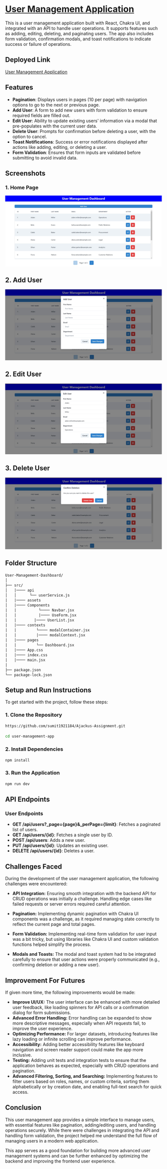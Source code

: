 # [User Management Application](https://ajackus-assignment-nu.vercel.app/)

This is a user management application built with React, Chakra UI, and integrated with an API to handle user operations. It supports features such as adding, editing, deleting, and paginating users. The app also includes form validation, confirmation modals, and toast notifications to indicate success or failure of operations.

## Deployed Link
[User Management Application](https://ajackus-assignment-nu.vercel.app/)
## Features

- **Pagination**: Displays users in pages (10 per page) with navigation options to go to the next or previous page.
- **Add User**: A form to add new users with form validation to ensure required fields are filled out.
- **Edit User**: Ability to update existing users' information via a modal that pre-populates with the current user data.
- **Delete User**: Prompts for confirmation before deleting a user, with the option to cancel.
- **Toast Notifications**: Success or error notifications displayed after actions like adding, editing, or deleting a user.
- **Form Validation**: Ensures that form inputs are validated before submitting to avoid invalid data.

## Screenshots

### 1. Home Page
![Home Page](./User-Management-Dashboard/Screenshots/Home.jpeg)

## 2. Add User
![Add User](./User-Management-Dashboard/Screenshots/Add-user.jpeg)

## 2. Edit User
![Edit User](./User-Management-Dashboard/Screenshots/Edit-user.jpeg)

## 3. Delete User
![Delete User](./User-Management-Dashboard/Screenshots/Delete-user.jpeg)


## Folder Structure
```
User-Management-Dashboard/
│
├── src/
│   |──── api           
│   │      └── userService.js
|   |──── assets        
│   |──── Components
|   |          └──── Navbar.jsx                   
│   |          |──── UseForm.jsx
|   |        |──── UserList.jsx
|   |──── contexts
|   |         └──── modalContainer.jsx
|   |         |──── modalContext.jsx
|   |──── pages
|   |         └── Dashboard.jsx
|   |──── App.css
|   |──── index.css
|   |──── main.jsx
|
├── package.json             
└── package-lock.json         
```


## Setup and Run Instructions

To get started with the project, follow these steps:

### 1. Clone the Repository

```bash
https://github.com/sumit1921184/Ajackus-Assignment.git

cd user-management-app
```

### 2. Install Dependencies

```bash
npm install
```

### 3. Run the Application

```bash
npm run dev
```
## API Endpoints

### User Endpoints
- **GET /api/users?_page={page}&_perPage={limit}**:  Fetches a paginated list of users.
- **GET /api/users/{id}**: Fetches a single user by ID.
- **POST /api/users**: Adds a new user.
- **PUT /api/users/{id}**: Updates an existing user.
- **DELETE /api/users/{id}**: Deletes a user.
## Challenges Faced
During the development of the user management application, the following challenges were encountered:

- **API Integration:** Ensuring smooth integration with the backend API for CRUD operations was initially a challenge. Handling edge cases like failed requests or server errors required careful attention.

- **Pagination:** Implementing dynamic pagination with Chakra UI components was a challenge, as it required managing state correctly to reflect the current page and total pages.

- **Form Validation:** Implementing real-time form validation for user input was a bit tricky, but using libraries like Chakra UI and custom validation functions helped simplify the process.

- **Modals and Toasts:** The modal and toast system had to be integrated carefully to ensure that user actions were properly communicated (e.g., confirming deletion or adding a new user).

## Improvement For Futures
If given more time, the following improvements would be made:

- **Improve UI/UX:** The user interface can be enhanced with more detailed user feedback, like loading spinners for API calls or a confirmation dialog for form submissions.
- **Advanced Error Handling:** Error handling can be expanded to show more descriptive messages, especially when API requests fail, to improve the user experience.
- **Optimizing Performance:** For larger datasets, introducing features like lazy loading or infinite scrolling can improve performance.
- **Accessibility:** Adding better accessibility features like keyboard navigation and screen reader support could make the app more inclusive.
- **Testing:** Adding unit tests and integration tests to ensure that the application behaves as expected, especially with CRUD operations and pagination.
- **Advanced Filtering, Sorting, and Searching:** Implementing features to filter users based on roles, names, or custom criteria, sorting them alphabetically or by creation date, and enabling full-text search for quick access.
## Conclusion
This user management app provides a simple interface to manage users, with essential features like pagination, adding/editing users, and handling operations securely. While there were challenges in integrating the API and handling form validation, the project helped me understand the full flow of managing users in a modern web application.

This app serves as a good foundation for building more advanced user management systems and can be further enhanced by optimizing the backend and improving the frontend user experience.


